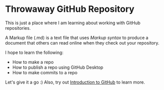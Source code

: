 # Throwaway GitHub Repository

This is just a place where I am learning about working with GitHub repositories.

A Markup file (.md) is a text file that uses *Markup syntax* to produce a document 
that others can read online when they check out your repository.

I hope to learn the following:

- How to make a repo
- How to publish a repo using GitHub Desktop
- How to make commits to a repo

Let's give it a go :) Also, try out [Introduction to 
GitHub](https://github.github.io/on-demand) to learn more.